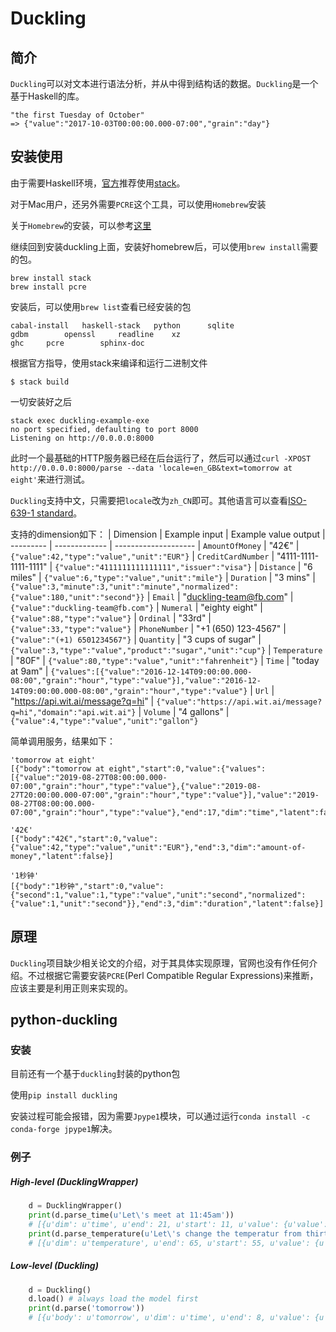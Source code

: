 # Duckling
## 简介
`Duckling`可以对文本进行语法分析，并从中得到结构话的数据。`Duckling`是一个基于Haskell的库。
```
"the first Tuesday of October"
=> {"value":"2017-10-03T00:00:00.000-07:00","grain":"day"}
```

## 安装使用
由于需要Haskell环境，[官方](https://github.com/facebook/duckling)推荐使用[stack](https://haskell-lang.org/get-started)。

对于Mac用户，还另外需要`PCRE`这个工具，可以使用`Homebrew`安装

关于`Homebrew`的安装，可以参考[这里](https://github.com/ZihaoTan/notes/blob/master/use_homebrew.md)

继续回到安装duckling上面，安装好homebrew后，可以使用`brew install`需要的包。
```
brew install stack
brew install pcre
```
安装后，可以使用`brew list`查看已经安装的包
```
cabal-install	haskell-stack	python		sqlite
gdbm		openssl		readline	xz
ghc		pcre		sphinx-doc
```
根据官方指导，使用stack来编译和运行二进制文件
```
$ stack build
```
一切安装好之后
```
stack exec duckling-example-exe
no port specified, defaulting to port 8000
Listening on http://0.0.0.0:8000
```
此时一个最基础的HTTP服务器已经在后台运行了，然后可以通过`curl -XPOST http://0.0.0.0:8000/parse --data 'locale=en_GB&text=tomorrow at eight'`来进行测试。

`Duckling`支持中文，只需要把`locale`改为`zh_CN`即可。其他语言可以查看[ISO-639-1 standard](https://en.wikipedia.org/wiki/List_of_ISO_639-1_codes)。

支持的dimension如下：
| Dimension | Example input | Example value output
| --------- | ------------- | --------------------
| `AmountOfMoney` | "42€" | `{"value":42,"type":"value","unit":"EUR"}`
| `CreditCardNumber` | "4111-1111-1111-1111" | `{"value":"4111111111111111","issuer":"visa"}`
| `Distance` | "6 miles" | `{"value":6,"type":"value","unit":"mile"}`
| `Duration` | "3 mins" | `{"value":3,"minute":3,"unit":"minute","normalized":{"value":180,"unit":"second"}}`
| `Email` | "duckling-team@fb.com" | `{"value":"duckling-team@fb.com"}`
| `Numeral` | "eighty eight" | `{"value":88,"type":"value"}`
| `Ordinal` | "33rd" | `{"value":33,"type":"value"}`
| `PhoneNumber` | "+1 (650) 123-4567" | `{"value":"(+1) 6501234567"}`
| `Quantity` | "3 cups of sugar" | `{"value":3,"type":"value","product":"sugar","unit":"cup"}`
| `Temperature` | "80F" | `{"value":80,"type":"value","unit":"fahrenheit"}`
| `Time` | "today at 9am" | `{"values":[{"value":"2016-12-14T09:00:00.000-08:00","grain":"hour","type":"value"}],"value":"2016-12-14T09:00:00.000-08:00","grain":"hour","type":"value"}`
| `Url` | "https://api.wit.ai/message?q=hi" | `{"value":"https://api.wit.ai/message?q=hi","domain":"api.wit.ai"}`
| `Volume` | "4 gallons" | `{"value":4,"type":"value","unit":"gallon"}`

简单调用服务，结果如下：
```
'tomorrow at eight'
[{"body":"tomorrow at eight","start":0,"value":{"values":[{"value":"2019-08-27T08:00:00.000-07:00","grain":"hour","type":"value"},{"value":"2019-08-27T20:00:00.000-07:00","grain":"hour","type":"value"}],"value":"2019-08-27T08:00:00.000-07:00","grain":"hour","type":"value"},"end":17,"dim":"time","latent":false}]

'42€'
[{"body":"42€","start":0,"value":{"value":42,"type":"value","unit":"EUR"},"end":3,"dim":"amount-of-money","latent":false}]

'1秒钟'
[{"body":"1秒钟","start":0,"value":{"second":1,"value":1,"type":"value","unit":"second","normalized":{"value":1,"unit":"second"}},"end":3,"dim":"duration","latent":false}]
```

## 原理
`Duckling`项目缺少相关论文的介绍，对于其具体实现原理，官网也没有作任何介绍。不过根据它需要安装`PCRE`(Perl Compatible Regular Expressions)来推断，应该主要是利用正则来实现的。

## python-duckling

### 安装
目前还有一个基于`duckling`封装的python包

使用`pip install duckling`

安装过程可能会报错，因为需要`Jpype1`模块，可以通过运行`conda install -c conda-forge jpype1`解决。

### 例子
##### High-level (DucklingWrapper)
```python
    d = DucklingWrapper()
    print(d.parse_time(u'Let\'s meet at 11:45am'))
    # [{u'dim': u'time', u'end': 21, u'start': 11, u'value': {u'value': u'2016-10-14T11:45:00.000-07:00', u'others': [u'2016-10-14T11:45:00.000-07:00', u'2016-10-15T11:45:00.000-07:00', u'2016-10-16T11:45:00.000-07:00']}, u'text': u'at 11:45am'}]
    print(d.parse_temperature(u'Let\'s change the temperatur from thirty two celsius to 65 degrees'))
    # [{u'dim': u'temperature', u'end': 65, u'start': 55, u'value': {u'unit': u'degree', u'value': 65.0}, u'text': u'65 degrees'}, {u'dim': u'temperature', u'end': 51, u'start': 33, u'value': {u'unit': u'celsius', u'value': 32.0}, u'text': u'thirty two celsius'}]
```
##### Low-level (Duckling)
```python
    d = Duckling()
    d.load() # always load the model first
    print(d.parse('tomorrow'))
    # [{u'body': u'tomorrow', u'dim': u'time', u'end': 8, u'value': {u'values': [{u'grain': u'day', u'type': u'value', u'value': u'2016-10-10T00:00:00.000-07:00'}], u'grain': u'day', u'type': u'value', u'value': u'2016-10-10T00:00:00.000-07:00'}, u'start': 0}]
```